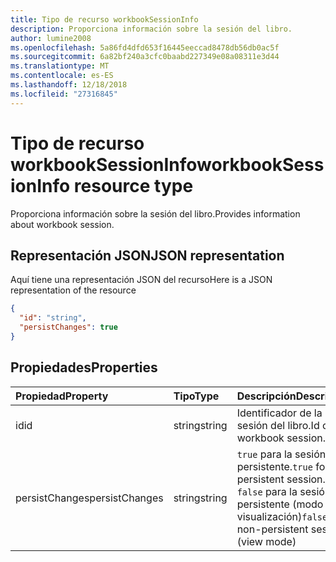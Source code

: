 ```yaml
---
title: Tipo de recurso workbookSessionInfo
description: Proporciona información sobre la sesión del libro.
author: lumine2008
ms.openlocfilehash: 5a86fd4dfd653f16445eeccad8478db56db0ac5f
ms.sourcegitcommit: 6a82bf240a3cfc0baabd227349e08a08311e3d44
ms.translationtype: MT
ms.contentlocale: es-ES
ms.lasthandoff: 12/18/2018
ms.locfileid: "27316845"
---
```

# <a name="workbooksessioninfo-resource-type"></a><span data-ttu-id="aaf5e-103">Tipo de recurso workbookSessionInfo</span><span class="sxs-lookup"><span data-stu-id="aaf5e-103">workbookSessionInfo resource type</span></span>

<span data-ttu-id="aaf5e-104">Proporciona información sobre la sesión del libro.</span><span class="sxs-lookup"><span data-stu-id="aaf5e-104">Provides information about workbook session.</span></span>


## <a name="json-representation"></a><span data-ttu-id="aaf5e-105">Representación JSON</span><span class="sxs-lookup"><span data-stu-id="aaf5e-105">JSON representation</span></span>

<span data-ttu-id="aaf5e-106">Aquí tiene una representación JSON del recurso</span><span class="sxs-lookup"><span data-stu-id="aaf5e-106">Here is a JSON representation of the resource</span></span>

<!-- {
  "blockType": "resource",
  "optionalProperties": [  ],
  "@odata.type": "microsoft.graph.workbookSessionInfo"
}-->

```json
{
  "id": "string",
  "persistChanges": true
}
```

## <a name="properties"></a><span data-ttu-id="aaf5e-107">Propiedades</span><span class="sxs-lookup"><span data-stu-id="aaf5e-107">Properties</span></span>

| <span data-ttu-id="aaf5e-108">Propiedad</span><span class="sxs-lookup"><span data-stu-id="aaf5e-108">Property</span></span> | <span data-ttu-id="aaf5e-109">Tipo</span><span class="sxs-lookup"><span data-stu-id="aaf5e-109">Type</span></span>  | <span data-ttu-id="aaf5e-110">Descripción</span><span class="sxs-lookup"><span data-stu-id="aaf5e-110">Description</span></span>                               |
|:---------|:------|:------------------------------------------|
| <span data-ttu-id="aaf5e-111">id</span><span class="sxs-lookup"><span data-stu-id="aaf5e-111">id</span></span>  | <span data-ttu-id="aaf5e-112">string</span><span class="sxs-lookup"><span data-stu-id="aaf5e-112">string</span></span> | <span data-ttu-id="aaf5e-113">Identificador de la sesión del libro.</span><span class="sxs-lookup"><span data-stu-id="aaf5e-113">Id of the workbook session.</span></span> |
| <span data-ttu-id="aaf5e-114">persistChanges</span><span class="sxs-lookup"><span data-stu-id="aaf5e-114">persistChanges</span></span> | <span data-ttu-id="aaf5e-115">string</span><span class="sxs-lookup"><span data-stu-id="aaf5e-115">string</span></span> |  <span data-ttu-id="aaf5e-116">`true` para la sesión persistente.</span><span class="sxs-lookup"><span data-stu-id="aaf5e-116">`true` for persistent session.</span></span> <span data-ttu-id="aaf5e-117">`false` para la sesión no persistente (modo de visualización)</span><span class="sxs-lookup"><span data-stu-id="aaf5e-117">`false` for non-persistent session (view mode)</span></span> |


